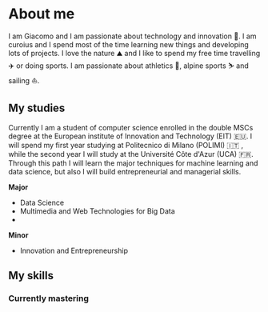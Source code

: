 # About me
I am Giacomo and I am passionate about technology and innovation 🤖. I am curoius and I spend most of the time learning new things and developing lots of projects.
I love the nature ⛰️ and I like to spend my free time travelling ✈️ or doing sports. I am passionate about athletics 🏃, alpine sports ⛷️ and sailing ⛵.
## My studies
Currently I am a student of computer science enrolled in the double MSCs degree at the European institute of Innovation and Technology (EIT) 🇪🇺. I will spend my first year studying at Politecnico di Milano (POLIMI) 🇮🇹 , while the second year I will study at the Université Côte d'Azur (UCA) 🇫🇷. Through this path I will learn the major techniques for machine learning and data science, but also I will build entrepreneurial and managerial skills.

**Major**
- Data Science
- Multimedia and Web Technologies for Big Data
- 
**Minor**
- Innovation and Entrepreneurship
## My skills
### Currently mastering

<!--
### Hi there 👋
**pizzmile/pizzmile** is a ✨ _special_ ✨ repository because its `README.md` (this file) appears on your GitHub profile.

Here are some ideas to get you started:

- 🔭 I’m currently working on ...
- 🌱 I’m currently learning ...
- 👯 I’m looking to collaborate on ...
- 🤔 I’m looking for help with ...
- 💬 Ask me about ...
- 📫 How to reach me: ...
- 😄 Pronouns: ...
- ⚡ Fun fact: ...
-->
